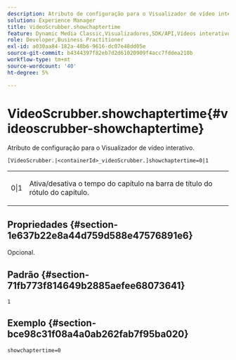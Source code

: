 ```yaml
---
description: Atributo de configuração para o Visualizador de vídeo interativo.
solution: Experience Manager
title: VideoScrubber.showchaptertime
feature: Dynamic Media Classic,Visualizadores,SDK/API,Vídeos interativos
role: Developer,Business Practitioner
exl-id: a030aa84-182a-48b6-9616-dc07e48dd05e
source-git-commit: b4344397f82eb7d2d61020909f4acc7fddea210b
workflow-type: tm+mt
source-wordcount: '40'
ht-degree: 5%

---
```


# VideoScrubber.showchaptertime{#videoscrubber-showchaptertime}

Atributo de configuração para o Visualizador de vídeo interativo.

`[VideoScrubber.|<containerId>_videoScrubber.]showchaptertime=0|1`

<table id="table_441553CD34C94A58A9D7CBF772DEDDB6"> 
 <tbody> 
  <tr> 
   <td colname="col1"> <p> <span class="codeph"> 0|1</span> </p> </td> 
   <td colname="col2"> <p> Ativa/desativa o tempo do capítulo na barra de título do rótulo do capítulo. </p> </td> 
  </tr> 
 </tbody> 
</table>

## Propriedades {#section-1e637b22e8a44d759d588e47576891e6}

Opcional.

## Padrão {#section-71fb773f814649b2885aefee68073641}

`1`

## Exemplo {#section-bce98c31f08a4a0ab262fab7f95ba020}

```
showchaptertime=0
```
